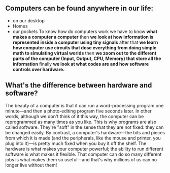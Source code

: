 ## Computers can be found anywhere in our life:
* on our desktop 
*  Homes 
* our pockets 
To know how do computers work we have to know **what makes a computer a computer** then **we look at how information is represented inside a computer using tiny signals** after that **we learn how computer use circuits that dose everything from doing simple math to simulating virtual worlds** then **we zoom out to the different parts of the computer (Input, Output, CPU, Memory) that store all the information** finally **we look at what codes are and how software controls over hardware.** 

## What's the difference between hardware and software? 
The beauty of a computer is that it can run a word-processing program one minute—and then a photo-editing program five seconds later. In other words, although we don't think of it this way, the computer can be reprogrammed as many times as you like. This is why programs are also called software. They're "soft" in the sense that they are not fixed: they can be changed easily. By contrast, a computer's hardware—the bits and pieces from which it is made (and the peripherals, like the mouse and printer, you plug into it)—is pretty much fixed when you buy it off the shelf. The hardware is what makes your computer powerful; the ability to run different software is what makes it flexible. That computer can do so many different jobs is what makes them so useful—and that's why millions of us can no longer live without them!